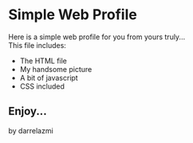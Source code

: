 # Simple Web Profile
Here is a simple web profile for you from yours truly...<br>
This file includes:<br>
- The HTML file
- My handsome picture
- A bit of javascript
- CSS included
## Enjoy...
by darrelazmi
